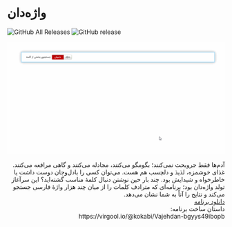 # واژه‌دان

![GitHub All Releases](https://img.shields.io/github/downloads/kokabi1365/Vajehdan/total.svg)
![GitHub release](https://img.shields.io/github/release/kokabi1365/Vajehdan.svg)

![](Usage.gif)

<div dir="rtl">
آدم‌ها فقط جروبحث نمی‌کنند؛ بگومگو می‌کنند، مجادله می‌کنند و گاهی مرافعه می‌کنند. غذای خوشمزه، لذیذ و دلچسب هم هست. می‌توان کسی را بادل‌وجان دوست داشت یا خاطرخواه و شیدایش بود. چند بار حین نوشتن دنبال کلمهٔ مناسب گشته‌اید؟ این سرآغاز تولد واژه‌دان بود؛ برنامه‌ای که مترادف کلمات را از میان چند هزار واژۀ فارسی جستجو می‌کند و نتایج را آناً به شما نشان می‌دهد.

<br>
<a href="https://kokabi1365.github.io/Vajehdan/">دانلود برنامه</a>
<br>
داستان ساخت  برنامه:
<br>
https://virgool.io/@kokabi/Vajehdan-bgyys49ibopb

</div>
